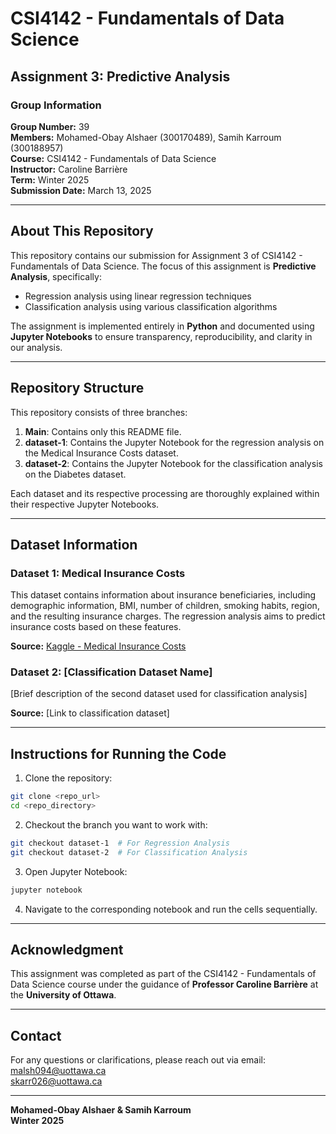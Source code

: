 # CSI4142 - Fundamentals of Data Science
## Assignment 3: Predictive Analysis

### Group Information
**Group Number:** 39  
**Members:** Mohamed-Obay Alshaer (300170489), Samih Karroum (300188957)  
**Course:** CSI4142 - Fundamentals of Data Science  
**Instructor:** Caroline Barrière  
**Term:** Winter 2025  
**Submission Date:** March 13, 2025  

---

## About This Repository
This repository contains our submission for Assignment 3 of CSI4142 - Fundamentals of Data Science. The focus of this assignment is **Predictive Analysis**, specifically:
- Regression analysis using linear regression techniques
- Classification analysis using various classification algorithms

The assignment is implemented entirely in **Python** and documented using **Jupyter Notebooks** to ensure transparency, reproducibility, and clarity in our analysis.

---

## Repository Structure
This repository consists of three branches:
1. **Main**: Contains only this README file.
2. **dataset-1**: Contains the Jupyter Notebook for the regression analysis on the Medical Insurance Costs dataset.
3. **dataset-2**: Contains the Jupyter Notebook for the classification analysis on the Diabetes dataset. 

Each dataset and its respective processing are thoroughly explained within their respective Jupyter Notebooks.

---

## Dataset Information

### Dataset 1: Medical Insurance Costs
This dataset contains information about insurance beneficiaries, including demographic information, BMI, number of children, smoking habits, region, and the resulting insurance charges. The regression analysis aims to predict insurance costs based on these features.

**Source:** [Kaggle - Medical Insurance Costs](https://www.kaggle.com/datasets/mirichoi0218/insurance)

### Dataset 2: [Classification Dataset Name]
[Brief description of the second dataset used for classification analysis]

**Source:** [Link to classification dataset]

---

## Instructions for Running the Code
1. Clone the repository:
```bash
git clone <repo_url>
cd <repo_directory>
```

2. Checkout the branch you want to work with:
```bash
git checkout dataset-1  # For Regression Analysis
git checkout dataset-2  # For Classification Analysis
```

3. Open Jupyter Notebook:
```bash
jupyter notebook
```

4. Navigate to the corresponding notebook and run the cells sequentially.

---

## Acknowledgment
This assignment was completed as part of the CSI4142 - Fundamentals of Data Science course under the guidance of **Professor Caroline Barrière** at the **University of Ottawa**.

---

## Contact
For any questions or clarifications, please reach out via email:  
malsh094@uottawa.ca  
skarr026@uottawa.ca

---

**Mohamed-Obay Alshaer & Samih Karroum**  
**Winter 2025**
